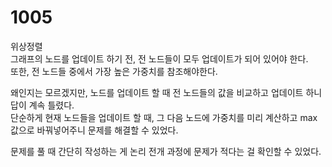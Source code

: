 # 1005

위상정렬  
그래프의 노드를 업데이트 하기 전, 전 노드들이 모두 업데이트가 되어 있어야 한다.  
또한, 전 노드들 중에서 가장 높은 가중치를 참조해야한다.  

왜인지는 모르겠지만, 노드를 업데이트 할 때 전 노드들의 값을 비교하고 업데이트 하니 답이 계속 틀렸다.  
단순하게 현재 노드들을 업데이트 할 때, 그 다음 노드에 가중치를 미리 계산하고 max값으로 바꿔넣어주니 문제를 해결할 수 있었다.  

문제를 풀 때 간단히 작성하는 게 논리 전개 과정에 문제가 적다는 걸 확인할 수 있었다.  